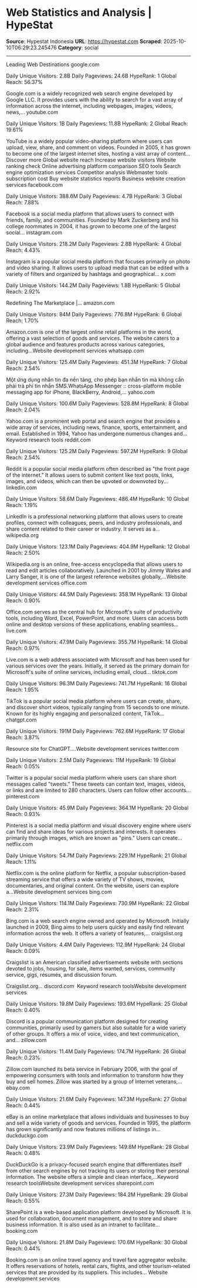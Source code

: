 # Web Statistics and Analysis | HypeStat

**Source**: Hypestat Indonesia
**URL**: https://hypestat.com
**Scraped**: 2025-10-10T06:29:23.245476
**Category**: social

---

Leading Web Destinations
google.com
 
 

Daily Unique Visitors: 2.8B
Daily Pageviews: 24.6B
HypeRank: 1
Global Reach: 56.37%

Google.com is a widely recognized web search engine developed by Google LLC. It provides users with the ability to search for a vast array of information across the internet, including webpages, images, videos, news,...
youtube.com
 
 

Daily Unique Visitors: 1B
Daily Pageviews: 11.8B
HypeRank: 2
Global Reach: 19.61%

YouTube is a widely popular video-sharing platform where users can upload, view, share, and comment on videos. Founded in 2005, it has grown to become one of the largest internet sites, hosting a vast array of content...
Discover more
Global website reach
Increase website visitors
Website ranking check
Online advertising platform comparison
SEO tools
Search engine optimization services
Competitor analysis
Webmaster tools subscription cost
Buy website statistics reports
Business website creation services
facebook.com
 
 

Daily Unique Visitors: 388.6M
Daily Pageviews: 4.7B
HypeRank: 3
Global Reach: 7.88%

Facebook is a social media platform that allows users to connect with friends, family, and communities. Founded by Mark Zuckerberg and his college roommates in 2004, it has grown to become one of the largest social...
instagram.com
 
 

Daily Unique Visitors: 218.2M
Daily Pageviews: 2.8B
HypeRank: 4
Global Reach: 4.43%

Instagram is a popular social media platform that focuses primarily on photo and video sharing. It allows users to upload media that can be edited with a variety of filters and organized by hashtags and geographical...
x.com
 
 

Daily Unique Visitors: 144.2M
Daily Pageviews: 1.8B
HypeRank: 5
Global Reach: 2.92%

Redefining The Marketplace |...
amazon.com
 
 

Daily Unique Visitors: 84M
Daily Pageviews: 776.8M
HypeRank: 6
Global Reach: 1.70%

Amazon.com is one of the largest online retail platforms in the world, offering a vast selection of goods and services. The website caters to a global audience and features products across various categories, including...Website development services
whatsapp.com
 
 

Daily Unique Visitors: 125.4M
Daily Pageviews: 451.3M
HypeRank: 7
Global Reach: 2.54%

Một ứng dụng nhắn tin đa nền tảng, cho phép bạn nhắn tin mà không cần phải trả phí tin nhắn SMS.WhatsApp Messenger :: cross-platform mobile messaging app for iPhone, BlackBerry, Android,...
yahoo.com
 
 

Daily Unique Visitors: 100.6M
Daily Pageviews: 528.8M
HypeRank: 8
Global Reach: 2.04%

Yahoo.com is a prominent web portal and search engine that provides a wide array of services, including news, finance, sports, entertainment, and email. Established in 1994, Yahoo has undergone numerous changes and...
Keyword research tools
reddit.com
 
 

Daily Unique Visitors: 125.2M
Daily Pageviews: 597.2M
HypeRank: 9
Global Reach: 2.54%

Reddit is a popular social media platform often described as "the front page of the internet." It allows users to submit content like text posts, links, images, and videos, which can then be upvoted or downvoted by...
linkedin.com
 
 

Daily Unique Visitors: 58.6M
Daily Pageviews: 486.4M
HypeRank: 10
Global Reach: 1.19%

LinkedIn is a professional networking platform that allows users to create profiles, connect with colleagues, peers, and industry professionals, and share content related to their career or industry. It serves as a...
wikipedia.org
 
 

Daily Unique Visitors: 123.1M
Daily Pageviews: 404.9M
HypeRank: 12
Global Reach: 2.50%

Wikipedia.org is an online, free-access encyclopedia that allows users to read and edit articles collaboratively. Launched in 2001 by Jimmy Wales and Larry Sanger, it is one of the largest reference websites globally,...Website development services
office.com
 
 

Daily Unique Visitors: 44.5M
Daily Pageviews: 358.1M
HypeRank: 13
Global Reach: 0.90%

Office.com serves as the central hub for Microsoft's suite of productivity tools, including Word, Excel, PowerPoint, and more. Users can access both online and desktop versions of these applications, enabling seamless...
live.com
 
 

Daily Unique Visitors: 47.9M
Daily Pageviews: 355.7M
HypeRank: 14
Global Reach: 0.97%

Live.com is a web address associated with Microsoft and has been used for various services over the years. Initially, it served as the primary domain for Microsoft's suite of online services, including email, cloud...
tiktok.com
 
 

Daily Unique Visitors: 96.3M
Daily Pageviews: 741.7M
HypeRank: 16
Global Reach: 1.95%

TikTok is a popular social media platform where users can create, share, and discover short videos, typically ranging from 15 seconds to one minute. Known for its highly engaging and personalized content, TikTok...
chatgpt.com
 
 

Daily Unique Visitors: 191M
Daily Pageviews: 762.6M
HypeRank: 17
Global Reach: 3.87%

Resource site for ChatGPT....Website development services
twitter.com
 
 

Daily Unique Visitors: 2.5M
Daily Pageviews: 11M
HypeRank: 19
Global Reach: 0.05%

Twitter is a popular social media platform where users can share short messages called "tweets." These tweets can contain text, images, videos, or links and are limited to 280 characters. Users can follow other accounts...
pinterest.com
 
 

Daily Unique Visitors: 45.9M
Daily Pageviews: 364.1M
HypeRank: 20
Global Reach: 0.93%

Pinterest is a social media platform and visual discovery engine where users can find and share ideas for various projects and interests. It operates primarily through images, which are known as "pins." Users can create...
netflix.com
 
 

Daily Unique Visitors: 54.7M
Daily Pageviews: 229.1M
HypeRank: 21
Global Reach: 1.11%

Netflix.com is the online platform for Netflix, a popular subscription-based streaming service that offers a wide variety of TV shows, movies, documentaries, and original content. On the website, users can explore a...Website development services
bing.com
 
 

Daily Unique Visitors: 114.1M
Daily Pageviews: 730.9M
HypeRank: 22
Global Reach: 2.31%

Bing.com is a web search engine owned and operated by Microsoft. Initially launched in 2009, Bing aims to help users quickly and easily find relevant information across the web. It offers a variety of features,...
craigslist.org
 
 

Daily Unique Visitors: 4.4M
Daily Pageviews: 112.9M
HypeRank: 24
Global Reach: 0.09%

Craigslist is an American classified advertisements website with sections devoted to jobs, housing, for sale, items wanted, services, community service, gigs, résumés, and discussion forum.

Craigslist.org...
discord.com
 Keyword research toolsWebsite development services
 

Daily Unique Visitors: 19.8M
Daily Pageviews: 193.6M
HypeRank: 25
Global Reach: 0.40%

Discord is a popular communication platform designed for creating communities, primarily used by gamers but also suitable for a wide variety of other groups. It offers a mix of voice, video, and text communication, and...
zillow.com
 
 

Daily Unique Visitors: 11.4M
Daily Pageviews: 174.7M
HypeRank: 26
Global Reach: 0.23%

Zillow.com launched its beta service in February 2006, with the goal of empowering consumers with tools and information to transform how they buy and sell homes. Zillow was started by a group of Internet veterans,...
ebay.com
 
 

Daily Unique Visitors: 21.6M
Daily Pageviews: 147.3M
HypeRank: 27
Global Reach: 0.44%

eBay is an online marketplace that allows individuals and businesses to buy and sell a wide variety of goods and services. Founded in 1995, the platform has grown significantly and now features millions of listings in...
duckduckgo.com
 
 

Daily Unique Visitors: 23.9M
Daily Pageviews: 149.8M
HypeRank: 28
Global Reach: 0.48%

DuckDuckGo is a privacy-focused search engine that differentiates itself from other search engines by not tracking its users or storing their personal information. The website offers a simple and clean interface,...Keyword research toolsWebsite development services
sharepoint.com
 
 

Daily Unique Visitors: 27.3M
Daily Pageviews: 184.2M
HypeRank: 29
Global Reach: 0.55%

SharePoint is a web-based application platform developed by Microsoft. It is used for collaboration, document management, and to store and share business information. It is also used as an intranet to facilitate...
booking.com
 
 

Daily Unique Visitors: 21.8M
Daily Pageviews: 170.6M
HypeRank: 30
Global Reach: 0.44%

Booking.com is an online travel agency and travel fare aggregator website. It offers reservations of hotels, rental cars, flights, and other tourism-related services that are provided by its suppliers. This includes...
Website development services

